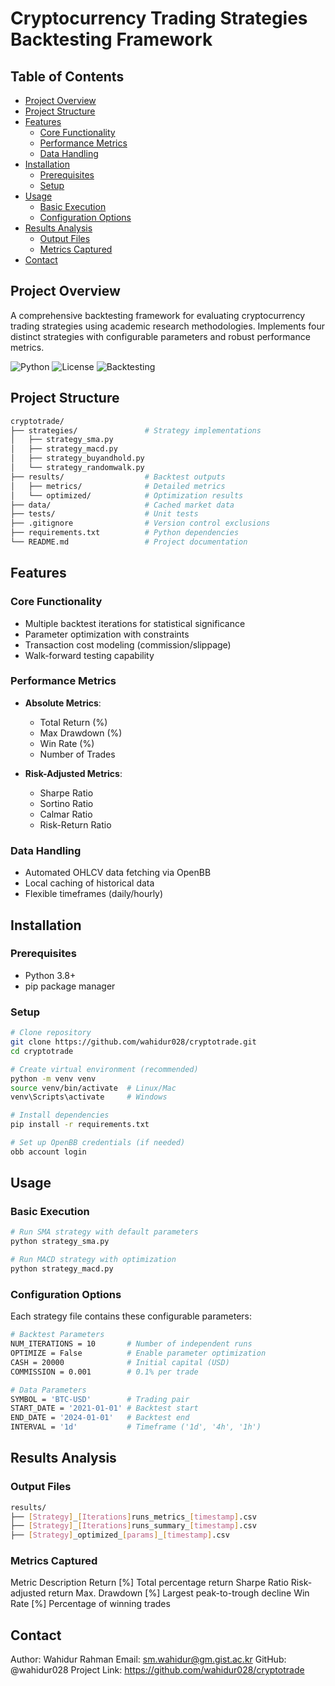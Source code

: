 # Cryptocurrency Trading Strategies Backtesting Framework

## Table of Contents
- [Project Overview](#project-overview)
- [Project Structure](#project-structure)
- [Features](#features)
    - [Core Functionality](#core-functionality)
    - [Performance Metrics](#performance-metrics)
    - [Data Handling](#data-handling)
- [Installation](#installation)
    - [Prerequisites](#prerequisites)
    - [Setup](#setup)
- [Usage](#usage)
    - [Basic Execution](#basic-execution)
    - [Configuration Options](#configuration-options)
- [Results Analysis](#results-analysis)
    - [Output Files](#output-files)
    - [Metrics Captured](#metrics-captured)
- [Contact](#contact)

## Project Overview
A comprehensive backtesting framework for evaluating cryptocurrency trading strategies using academic research methodologies. Implements four distinct strategies with configurable parameters and robust performance metrics.

![Python](https://img.shields.io/badge/python-3.8%2B-blue)
![License](https://img.shields.io/badge/license-MIT-green)
![Backtesting](https://img.shields.io/badge/backtesting.py-0.3.3-orange)

## Project Structure
```bash
cryptotrade/
├── strategies/               # Strategy implementations
│   ├── strategy_sma.py
│   ├── strategy_macd.py
│   ├── strategy_buyandhold.py
│   └── strategy_randomwalk.py
├── results/                  # Backtest outputs
│   ├── metrics/              # Detailed metrics
│   └── optimized/            # Optimization results
├── data/                     # Cached market data
├── tests/                    # Unit tests
├── .gitignore                # Version control exclusions
├── requirements.txt          # Python dependencies
└── README.md                 # Project documentation
```

## Features
### Core Functionality
- Multiple backtest iterations for statistical significance
- Parameter optimization with constraints
- Transaction cost modeling (commission/slippage)
- Walk-forward testing capability

### Performance Metrics
- **Absolute Metrics**:
  - Total Return (%)
  - Max Drawdown (%)
  - Win Rate (%)
  - Number of Trades

- **Risk-Adjusted Metrics**:
  - Sharpe Ratio
  - Sortino Ratio
  - Calmar Ratio
  - Risk-Return Ratio

### Data Handling
- Automated OHLCV data fetching via OpenBB
- Local caching of historical data
- Flexible timeframes (daily/hourly)

## Installation

### Prerequisites
- Python 3.8+
- pip package manager

### Setup
```bash
# Clone repository
git clone https://github.com/wahidur028/cryptotrade.git
cd cryptotrade

# Create virtual environment (recommended)
python -m venv venv
source venv/bin/activate  # Linux/Mac
venv\Scripts\activate     # Windows

# Install dependencies
pip install -r requirements.txt

# Set up OpenBB credentials (if needed)
obb account login
```
## Usage
### Basic Execution
```bash
# Run SMA strategy with default parameters
python strategy_sma.py

# Run MACD strategy with optimization
python strategy_macd.py
```
### Configuration Options
Each strategy file contains these configurable parameters:
```bash
# Backtest Parameters
NUM_ITERATIONS = 10       # Number of independent runs
OPTIMIZE = False          # Enable parameter optimization
CASH = 20000              # Initial capital (USD)
COMMISSION = 0.001        # 0.1% per trade

# Data Parameters
SYMBOL = 'BTC-USD'        # Trading pair
START_DATE = '2021-01-01' # Backtest start
END_DATE = '2024-01-01'   # Backtest end
INTERVAL = '1d'           # Timeframe ('1d', '4h', '1h')
```

## Results Analysis
### Output Files
```bash
results/
├── [Strategy]_[Iterations]runs_metrics_[timestamp].csv
├── [Strategy]_[Iterations]runs_summary_[timestamp].csv
├── [Strategy]_optimized_[params]_[timestamp].csv
```
### Metrics Captured
Metric	Description
Return [%]	Total percentage return
Sharpe Ratio	Risk-adjusted return
Max. Drawdown [%]	Largest peak-to-trough decline
Win Rate [%]	Percentage of winning trades

## Contact
Author: Wahidur Rahman
Email: sm.wahidur@gm.gist.ac.kr
GitHub: @wahidur028
Project Link: https://github.com/wahidur028/cryptotrade
